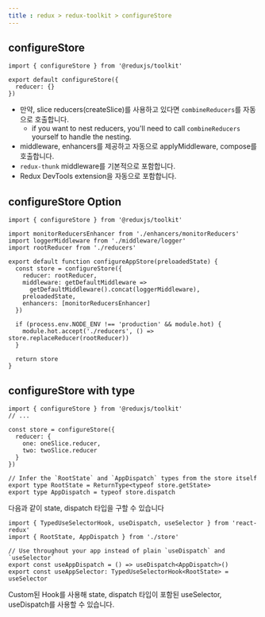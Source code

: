 ```yaml
---
title : redux > redux-toolkit > configureStore
---
```


## configureStore 

```react
import { configureStore } from '@reduxjs/toolkit'

export default configureStore({
  reducer: {}
})
```

- 만약, slice reducers(createSlice)를 사용하고 있다면 `combineReducers`를 자동으로 호출합니다.
  - if you want to nest reducers, you'll need to call `combineReducers` yourself to handle the nesting.
- middleware, enhancers를 제공하고 자동으로 applyMiddleware, compose를 호출합니다.
- `redux-thunk` middleware를 기본적으로 포함합니다.
- Redux DevTools extension을 자동으로 포함합니다.

## configureStore Option

```react
import { configureStore } from '@reduxjs/toolkit'

import monitorReducersEnhancer from './enhancers/monitorReducers'
import loggerMiddleware from './middleware/logger'
import rootReducer from './reducers'

export default function configureAppStore(preloadedState) {
  const store = configureStore({
    reducer: rootReducer,
    middleware: getDefaultMiddleware =>
      getDefaultMiddleware().concat(loggerMiddleware),
    preloadedState,
    enhancers: [monitorReducersEnhancer]
  })

  if (process.env.NODE_ENV !== 'production' && module.hot) {
    module.hot.accept('./reducers', () => store.replaceReducer(rootReducer))
  }

  return store
}
```

## configureStore with type

```react
import { configureStore } from '@reduxjs/toolkit'
// ...

const store = configureStore({
  reducer: {
    one: oneSlice.reducer,
    two: twoSlice.reducer
  }
})

// Infer the `RootState` and `AppDispatch` types from the store itself
export type RootState = ReturnType<typeof store.getState>
export type AppDispatch = typeof store.dispatch
```

다음과 같이 state, dispatch 타입을 구할 수 있습니다 



```react
import { TypedUseSelectorHook, useDispatch, useSelector } from 'react-redux'
import { RootState, AppDispatch } from './store'

// Use throughout your app instead of plain `useDispatch` and `useSelector`
export const useAppDispatch = () => useDispatch<AppDispatch>()
export const useAppSelector: TypedUseSelectorHook<RootState> = useSelector
```

Custom된 Hook를 사용해 state, dispatch 타입이 포함된 useSelector, useDispatch를 사용할 수 있습니다.

